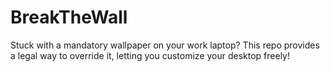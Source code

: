 # BreakTheWall
Stuck with a mandatory wallpaper on your work laptop? This repo provides a legal way to override it, letting you customize your desktop freely!
